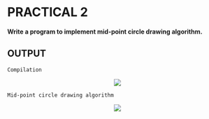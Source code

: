 # PRACTICAL 2
**Write a program to implement mid-point circle drawing algorithm.**

## OUTPUT
`Compilation`
<p align="center">
<img src="https://user-images.githubusercontent.com/68191677/219386379-49a1ed13-d48a-4545-b06f-82f2765d99c4.png"  />
</p>

`Mid-point circle drawing algorithm`
<p align="center">
<img src="https://user-images.githubusercontent.com/68191677/219386214-3a8fe91f-371f-4903-9d8c-7f4e969cbf5d.png"  />
</p>